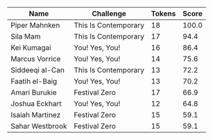 Name | Challenge | Tokens | Score
--- | --- | --- | ---
Piper Mahnken | This Is Contemporary | 18 | 100.0
Sila Mam | This Is Contemporary | 17 | 94.4
Kei Kumagai | You! Yes, You! | 16 | 86.4
Marcus Vorrice | You! Yes, You! | 14 | 75.6
Siddeeqi al-Can | This Is Contemporary | 13 | 72.2
Faatih el-Baig | You! Yes, You! | 13 | 70.2
Amari Burukie | Festival Zero | 17 | 66.9
Joshua Eckhart | You! Yes, You! | 12 | 64.8
Isaiah Martinez | Festival Zero | 15 | 59.1
Sahar Westbrook | Festival Zero | 15 | 59.1
